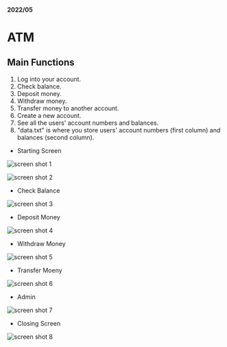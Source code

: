 <h4> 2022/05 </h4>

# ATM

## Main Functions
1. Log into your account.
2. Check balance.
3. Deposit money.
4. Withdraw money.
5. Transfer money to another account.
6. Create a new account.
7. See all the users' account numbers and balances.
8. "data.txt" is where you store users' account numbers (first column) and balances (second column).


- Starting Screen

![screen shot 1](https://user-images.githubusercontent.com/113051612/189383691-1d460049-81c4-4d85-a9ac-d21d233ed2e2.png)


![screen shot 2](https://user-images.githubusercontent.com/113051612/189383695-03250ee6-abe0-4e5e-92ad-3ccfe001f9d7.png)

- Check Balance

![screen shot 3](https://user-images.githubusercontent.com/113051612/189383702-d02c2d67-9b9d-48c6-80fd-bc509c3f5f14.png)

- Deposit Money

![screen shot 4](https://user-images.githubusercontent.com/113051612/189383708-e9d77087-3574-40aa-aa1f-cdfafd14250a.png)

- Withdraw Money

![screen shot 5](https://user-images.githubusercontent.com/113051612/189383714-4abae84c-a157-45b3-b8e4-f9f54ad2001e.png)

- Transfer Moeny

![screen shot 6](https://user-images.githubusercontent.com/113051612/189383715-b39d26ef-5af8-4040-9927-f28e6ea13e1b.png)

- Admin

![screen shot 7](https://user-images.githubusercontent.com/113051612/189383719-18a46059-0488-4968-b8e0-2dd4ecea62a6.png)

- Closing Screen

![screen shot 8](https://user-images.githubusercontent.com/113051612/189383725-f8661765-0b84-4f7c-956b-7536a2d69dc4.png)
